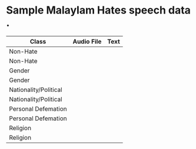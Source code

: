 
# Sample Malaylam Hates speech data .


|Class | Audio File | Text |
|---------|------------|------|
|Non-Hate|  |  |
|Non-Hate|  | |
|Gender| | |
|Gender|||
|Nationality/Political||| 
|Nationality/Political|||
|Personal Defemation|||
|Personal Defemation|||
|Religion|||
|Religion|||


















